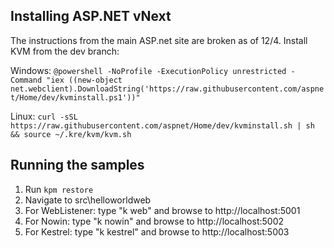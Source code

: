 ## Installing ASP.NET vNext

The instructions from the main ASP.net site are broken as of 12/4. 
Install KVM from the dev branch:

Windows: 
`@powershell -NoProfile -ExecutionPolicy unrestricted -Command "iex ((new-object net.webclient).DownloadString('https://raw.githubusercontent.com/aspnet/Home/dev/kvminstall.ps1'))"`

Linux: 
`curl -sSL https://raw.githubusercontent.com/aspnet/Home/dev/kvminstall.sh | sh && source ~/.kre/kvm/kvm.sh`

## Running the samples 

1. Run `kpm restore`
2. Navigate to src\helloworldweb
3. For WebListener: type "k web" and browse to http://localhost:5001
4. For Nowin: type "k nowin" and browse to http://localhost:5002
5. For Kestrel: type "k kestrel" and browse to http://localhost:5003